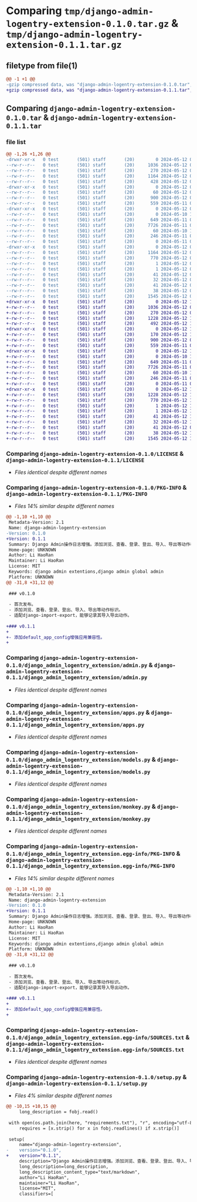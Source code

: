 # Comparing `tmp/django-admin-logentry-extension-0.1.0.tar.gz` & `tmp/django-admin-logentry-extension-0.1.1.tar.gz`

## filetype from file(1)

```diff
@@ -1 +1 @@
-gzip compressed data, was "django-admin-logentry-extension-0.1.0.tar", last modified: Sun May 12 08:47:46 2024, max compression
+gzip compressed data, was "django-admin-logentry-extension-0.1.1.tar", last modified: Sun May 12 13:49:04 2024, max compression
```

## Comparing `django-admin-logentry-extension-0.1.0.tar` & `django-admin-logentry-extension-0.1.1.tar`

### file list

```diff
@@ -1,26 +1,26 @@
-drwxr-xr-x   0 test       (501) staff       (20)        0 2024-05-12 08:47:46.727182 django-admin-logentry-extension-0.1.0/
--rw-r--r--   0 test       (501) staff       (20)     1036 2024-05-12 08:42:40.000000 django-admin-logentry-extension-0.1.0/LICENSE
--rw-r--r--   0 test       (501) staff       (20)      270 2024-05-12 08:43:36.000000 django-admin-logentry-extension-0.1.0/MANIFEST.in
--rw-r--r--   0 test       (501) staff       (20)     1164 2024-05-12 08:47:46.727008 django-admin-logentry-extension-0.1.0/PKG-INFO
--rw-r--r--   0 test       (501) staff       (20)      428 2024-05-12 08:42:18.000000 django-admin-logentry-extension-0.1.0/README.md
-drwxr-xr-x   0 test       (501) staff       (20)        0 2024-05-12 08:47:46.725904 django-admin-logentry-extension-0.1.0/django_admin_logentry_extension/
--rw-r--r--   0 test       (501) staff       (20)       60 2024-05-12 08:21:05.000000 django-admin-logentry-extension-0.1.0/django_admin_logentry_extension/__init__.py
--rw-r--r--   0 test       (501) staff       (20)      900 2024-05-12 08:20:32.000000 django-admin-logentry-extension-0.1.0/django_admin_logentry_extension/admin.py
--rw-r--r--   0 test       (501) staff       (20)      559 2024-05-11 01:58:02.000000 django-admin-logentry-extension-0.1.0/django_admin_logentry_extension/apps.py
-drwxr-xr-x   0 test       (501) staff       (20)        0 2024-05-12 08:47:46.726833 django-admin-logentry-extension-0.1.0/django_admin_logentry_extension/migrations/
--rw-r--r--   0 test       (501) staff       (20)        0 2024-05-10 16:04:19.000000 django-admin-logentry-extension-0.1.0/django_admin_logentry_extension/migrations/__init__.py
--rw-r--r--   0 test       (501) staff       (20)      649 2024-05-11 00:57:07.000000 django-admin-logentry-extension-0.1.0/django_admin_logentry_extension/models.py
--rw-r--r--   0 test       (501) staff       (20)     7726 2024-05-11 06:17:02.000000 django-admin-logentry-extension-0.1.0/django_admin_logentry_extension/monkey.py
--rw-r--r--   0 test       (501) staff       (20)       60 2024-05-10 16:04:19.000000 django-admin-logentry-extension-0.1.0/django_admin_logentry_extension/tests.py
--rw-r--r--   0 test       (501) staff       (20)      246 2024-05-11 01:46:21.000000 django-admin-logentry-extension-0.1.0/django_admin_logentry_extension/utils.py
--rw-r--r--   0 test       (501) staff       (20)        0 2024-05-11 01:49:31.000000 django-admin-logentry-extension-0.1.0/django_admin_logentry_extension/views.py
-drwxr-xr-x   0 test       (501) staff       (20)        0 2024-05-12 08:47:46.726711 django-admin-logentry-extension-0.1.0/django_admin_logentry_extension.egg-info/
--rw-r--r--   0 test       (501) staff       (20)     1164 2024-05-12 08:47:46.000000 django-admin-logentry-extension-0.1.0/django_admin_logentry_extension.egg-info/PKG-INFO
--rw-r--r--   0 test       (501) staff       (20)      770 2024-05-12 08:47:46.000000 django-admin-logentry-extension-0.1.0/django_admin_logentry_extension.egg-info/SOURCES.txt
--rw-r--r--   0 test       (501) staff       (20)        1 2024-05-12 08:47:46.000000 django-admin-logentry-extension-0.1.0/django_admin_logentry_extension.egg-info/dependency_links.txt
--rw-r--r--   0 test       (501) staff       (20)        1 2024-05-12 08:47:46.000000 django-admin-logentry-extension-0.1.0/django_admin_logentry_extension.egg-info/not-zip-safe
--rw-r--r--   0 test       (501) staff       (20)       41 2024-05-12 08:47:46.000000 django-admin-logentry-extension-0.1.0/django_admin_logentry_extension.egg-info/requires.txt
--rw-r--r--   0 test       (501) staff       (20)       32 2024-05-12 08:47:46.000000 django-admin-logentry-extension-0.1.0/django_admin_logentry_extension.egg-info/top_level.txt
--rw-r--r--   0 test       (501) staff       (20)       41 2024-05-12 08:44:19.000000 django-admin-logentry-extension-0.1.0/requirements.txt
--rw-r--r--   0 test       (501) staff       (20)       38 2024-05-12 08:47:46.727246 django-admin-logentry-extension-0.1.0/setup.cfg
--rw-r--r--   0 test       (501) staff       (20)     1545 2024-05-12 08:43:04.000000 django-admin-logentry-extension-0.1.0/setup.py
+drwxr-xr-x   0 test       (501) staff       (20)        0 2024-05-12 13:49:04.287461 django-admin-logentry-extension-0.1.1/
+-rw-r--r--   0 test       (501) staff       (20)     1036 2024-05-12 08:42:40.000000 django-admin-logentry-extension-0.1.1/LICENSE
+-rw-r--r--   0 test       (501) staff       (20)      270 2024-05-12 08:43:36.000000 django-admin-logentry-extension-0.1.1/MANIFEST.in
+-rw-r--r--   0 test       (501) staff       (20)     1228 2024-05-12 13:49:04.287337 django-admin-logentry-extension-0.1.1/PKG-INFO
+-rw-r--r--   0 test       (501) staff       (20)      492 2024-05-12 13:45:38.000000 django-admin-logentry-extension-0.1.1/README.md
+drwxr-xr-x   0 test       (501) staff       (20)        0 2024-05-12 13:49:04.286357 django-admin-logentry-extension-0.1.1/django_admin_logentry_extension/
+-rw-r--r--   0 test       (501) staff       (20)      170 2024-05-12 13:44:49.000000 django-admin-logentry-extension-0.1.1/django_admin_logentry_extension/__init__.py
+-rw-r--r--   0 test       (501) staff       (20)      900 2024-05-12 08:20:32.000000 django-admin-logentry-extension-0.1.1/django_admin_logentry_extension/admin.py
+-rw-r--r--   0 test       (501) staff       (20)      559 2024-05-11 01:58:02.000000 django-admin-logentry-extension-0.1.1/django_admin_logentry_extension/apps.py
+drwxr-xr-x   0 test       (501) staff       (20)        0 2024-05-12 13:49:04.287185 django-admin-logentry-extension-0.1.1/django_admin_logentry_extension/migrations/
+-rw-r--r--   0 test       (501) staff       (20)        0 2024-05-10 16:04:19.000000 django-admin-logentry-extension-0.1.1/django_admin_logentry_extension/migrations/__init__.py
+-rw-r--r--   0 test       (501) staff       (20)      649 2024-05-11 00:57:07.000000 django-admin-logentry-extension-0.1.1/django_admin_logentry_extension/models.py
+-rw-r--r--   0 test       (501) staff       (20)     7726 2024-05-11 06:17:02.000000 django-admin-logentry-extension-0.1.1/django_admin_logentry_extension/monkey.py
+-rw-r--r--   0 test       (501) staff       (20)       60 2024-05-10 16:04:19.000000 django-admin-logentry-extension-0.1.1/django_admin_logentry_extension/tests.py
+-rw-r--r--   0 test       (501) staff       (20)      246 2024-05-11 01:46:21.000000 django-admin-logentry-extension-0.1.1/django_admin_logentry_extension/utils.py
+-rw-r--r--   0 test       (501) staff       (20)        0 2024-05-11 01:49:31.000000 django-admin-logentry-extension-0.1.1/django_admin_logentry_extension/views.py
+drwxr-xr-x   0 test       (501) staff       (20)        0 2024-05-12 13:49:04.287058 django-admin-logentry-extension-0.1.1/django_admin_logentry_extension.egg-info/
+-rw-r--r--   0 test       (501) staff       (20)     1228 2024-05-12 13:49:04.000000 django-admin-logentry-extension-0.1.1/django_admin_logentry_extension.egg-info/PKG-INFO
+-rw-r--r--   0 test       (501) staff       (20)      770 2024-05-12 13:49:04.000000 django-admin-logentry-extension-0.1.1/django_admin_logentry_extension.egg-info/SOURCES.txt
+-rw-r--r--   0 test       (501) staff       (20)        1 2024-05-12 13:49:04.000000 django-admin-logentry-extension-0.1.1/django_admin_logentry_extension.egg-info/dependency_links.txt
+-rw-r--r--   0 test       (501) staff       (20)        1 2024-05-12 13:49:04.000000 django-admin-logentry-extension-0.1.1/django_admin_logentry_extension.egg-info/not-zip-safe
+-rw-r--r--   0 test       (501) staff       (20)       41 2024-05-12 13:49:04.000000 django-admin-logentry-extension-0.1.1/django_admin_logentry_extension.egg-info/requires.txt
+-rw-r--r--   0 test       (501) staff       (20)       32 2024-05-12 13:49:04.000000 django-admin-logentry-extension-0.1.1/django_admin_logentry_extension.egg-info/top_level.txt
+-rw-r--r--   0 test       (501) staff       (20)       41 2024-05-12 08:44:19.000000 django-admin-logentry-extension-0.1.1/requirements.txt
+-rw-r--r--   0 test       (501) staff       (20)       38 2024-05-12 13:49:04.287514 django-admin-logentry-extension-0.1.1/setup.cfg
+-rw-r--r--   0 test       (501) staff       (20)     1545 2024-05-12 13:45:41.000000 django-admin-logentry-extension-0.1.1/setup.py
```

### Comparing `django-admin-logentry-extension-0.1.0/LICENSE` & `django-admin-logentry-extension-0.1.1/LICENSE`

 * *Files identical despite different names*

### Comparing `django-admin-logentry-extension-0.1.0/PKG-INFO` & `django-admin-logentry-extension-0.1.1/PKG-INFO`

 * *Files 14% similar despite different names*

```diff
@@ -1,10 +1,10 @@
 Metadata-Version: 2.1
 Name: django-admin-logentry-extension
-Version: 0.1.0
+Version: 0.1.1
 Summary: Django Admin操作日志增强。添加浏览、查看、登录、登出、导入、导出等动作标识。
 Home-page: UNKNOWN
 Author: Li HaoRan
 Maintainer: Li HaoRan
 License: MIT
 Keywords: django admin extentions,django admin global admin
 Platform: UNKNOWN
@@ -31,8 +31,12 @@
 
 ### v0.1.0
 
 - 首次发布。
 - 添加浏览、查看、登录、登出、导入、导出等动作标识。
 - 适配django-import-export，能够记录其导入导出动作。
 
+### v0.1.1
+
+- 添加default_app_config增强应用兼容性。
+
```

### Comparing `django-admin-logentry-extension-0.1.0/django_admin_logentry_extension/admin.py` & `django-admin-logentry-extension-0.1.1/django_admin_logentry_extension/admin.py`

 * *Files identical despite different names*

### Comparing `django-admin-logentry-extension-0.1.0/django_admin_logentry_extension/apps.py` & `django-admin-logentry-extension-0.1.1/django_admin_logentry_extension/apps.py`

 * *Files identical despite different names*

### Comparing `django-admin-logentry-extension-0.1.0/django_admin_logentry_extension/models.py` & `django-admin-logentry-extension-0.1.1/django_admin_logentry_extension/models.py`

 * *Files identical despite different names*

### Comparing `django-admin-logentry-extension-0.1.0/django_admin_logentry_extension/monkey.py` & `django-admin-logentry-extension-0.1.1/django_admin_logentry_extension/monkey.py`

 * *Files identical despite different names*

### Comparing `django-admin-logentry-extension-0.1.0/django_admin_logentry_extension.egg-info/PKG-INFO` & `django-admin-logentry-extension-0.1.1/django_admin_logentry_extension.egg-info/PKG-INFO`

 * *Files 14% similar despite different names*

```diff
@@ -1,10 +1,10 @@
 Metadata-Version: 2.1
 Name: django-admin-logentry-extension
-Version: 0.1.0
+Version: 0.1.1
 Summary: Django Admin操作日志增强。添加浏览、查看、登录、登出、导入、导出等动作标识。
 Home-page: UNKNOWN
 Author: Li HaoRan
 Maintainer: Li HaoRan
 License: MIT
 Keywords: django admin extentions,django admin global admin
 Platform: UNKNOWN
@@ -31,8 +31,12 @@
 
 ### v0.1.0
 
 - 首次发布。
 - 添加浏览、查看、登录、登出、导入、导出等动作标识。
 - 适配django-import-export，能够记录其导入导出动作。
 
+### v0.1.1
+
+- 添加default_app_config增强应用兼容性。
+
```

### Comparing `django-admin-logentry-extension-0.1.0/django_admin_logentry_extension.egg-info/SOURCES.txt` & `django-admin-logentry-extension-0.1.1/django_admin_logentry_extension.egg-info/SOURCES.txt`

 * *Files identical despite different names*

### Comparing `django-admin-logentry-extension-0.1.0/setup.py` & `django-admin-logentry-extension-0.1.1/setup.py`

 * *Files 4% similar despite different names*

```diff
@@ -10,15 +10,15 @@
     long_description = fobj.read()
 
 with open(os.path.join(here, "requirements.txt"), "r", encoding="utf-8") as fobj:
     requires = [x.strip() for x in fobj.readlines() if x.strip()]
 
 setup(
     name="django-admin-logentry-extension",
-    version="0.1.0",
+    version="0.1.1",
     description="Django Admin操作日志增强。添加浏览、查看、登录、登出、导入、导出等动作标识。",
     long_description=long_description,
     long_description_content_type="text/markdown",
     author="Li HaoRan",
     maintainer="Li HaoRan",
     license="MIT",
     classifiers=[
```

